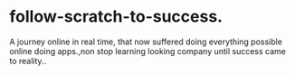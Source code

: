 # follow-scratch-to-success.
A journey online in real time, that now suffered doing everything possible online doing apps.,non stop learning looking company until success came to reality..
